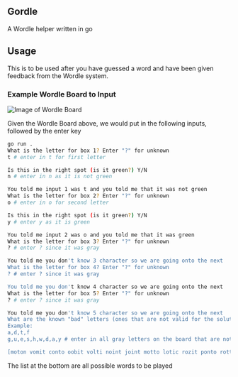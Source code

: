 ## Gordle

A Wordle helper written in go

## Usage

This is to be used after you have guessed a word and have
been given feedback from the Wordle system.

### Example Wordle Board to Input

![Image of Wordle Board](https://media.npr.org/assets/img/2022/01/21/wordle-2_wide-6d11eb7fdae3cf829fb0650d92d10ea4c9f0c174-s1100-c50.jpg)

Given the Wordle Board above, we would put in the following inputs, followed by
the enter key

```sh
go run .
What is the letter for box 1? Enter "?" for unknown
t # enter in t for first letter

Is this in the right spot (is it green?) Y/N
n # enter in n as it is not green

You told me input 1 was t and you told me that it was not green
What is the letter for box 2? Enter "?" for unknown
o # enter in o for second letter 

Is this in the right spot (is it green?) Y/N
y # enter y as it is green

You told me input 2 was o and you told me that it was green
What is the letter for box 3? Enter "?" for unknown
? # enter ? since it was gray

You told me you don't know 3 character so we are going onto the next
What is the letter for box 4? Enter "?" for unknown
? # enter ? since it was gray

You told me you don't know 4 character so we are going onto the next
What is the letter for box 5? Enter "?" for unknown
? # enter ? since it was gray

You told me you don't know 5 character so we are going onto the next
What are the known "bad" letters (ones that are not valid for the solution)? Enter separated by a comma.
Example: 
a,d,t,f
g,u,e,s,h,w,d,a,y # enter in all gray letters on the board that are not green or yellow elsewhere

[moton vomit conto oobit volti noint joint motto lotic rozit ponto rotto potto pokit robot nooit motif potin roton molto potoo rotor lotto compt bortz coopt point cobot potro poort motor]
```

The list at the bottom are all possible words to be played
